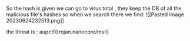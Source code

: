 So the hash is given we can go to virus total , they keep the DB of all the malicious file's hashes so when we search there we find:
![[Pasted image 20230624232513.png]]

the threat is : aupctf{trojan.nanocore/msil}
